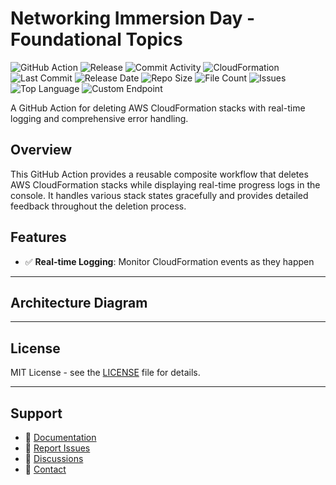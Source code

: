# Networking Immersion Day - Foundational Topics

![GitHub Action](https://img.shields.io/badge/GitHub-Action-blue?logo=github)&nbsp;![Release](https://github.com/subhamay-bhattacharyya/0302-vpc-cft/actions/workflows/release.yaml/badge.svg)&nbsp;![Commit Activity](https://img.shields.io/github/commit-activity/t/subhamay-bhattacharyya/0302-vpc-cft)&nbsp;![CloudFormation](https://img.shields.io/badge/AWS-CloudFormation-orange?logo=amazonaws)&nbsp;![Last Commit](https://img.shields.io/github/last-commit/subhamay-bhattacharyya/0302-vpc-cft)&nbsp;![Release Date](https://img.shields.io/github/release-date/subhamay-bhattacharyya/0302-vpc-cft)&nbsp;![Repo Size](https://img.shields.io/github/repo-size/subhamay-bhattacharyya/0302-vpc-cft)&nbsp;![File Count](https://img.shields.io/github/directory-file-count/subhamay-bhattacharyya/0302-vpc-cft)&nbsp;![Issues](https://img.shields.io/github/issues/subhamay-bhattacharyya/0302-vpc-cft)&nbsp;![Top Language](https://img.shields.io/github/languages/top/subhamay-bhattacharyya/0302-vpc-cft)&nbsp;![Custom Endpoint](https://img.shields.io/endpoint?url=https://gist.githubusercontent.com/bsubhamay/706ed627fcde9ecabe3899760375a2b7/raw/0302-vpc-cft.json?)


A GitHub Action for deleting AWS CloudFormation stacks with real-time logging and comprehensive error handling.

## Overview

This GitHub Action provides a reusable composite workflow that deletes AWS CloudFormation stacks while displaying real-time progress logs in the console. It handles various stack states gracefully and provides detailed feedback throughout the deletion process.

## Features

- ✅ **Real-time Logging**: Monitor CloudFormation events as they happen

---

## Architecture Diagram


---

## License

MIT License - see the [LICENSE](LICENSE) file for details.

---

## Support

- 📖 [Documentation](https://github.com/subhamay-bhattacharyya/0302-vpc-cft/wiki)
- 🐛 [Report Issues](https://github.com/subhamay-bhattacharyya/0302-vpc-cft/issues)
- 💬 [Discussions](https://github.com/subhamay-bhattacharyya/0302-vpc-cft/discussions)
- 📧 [Contact](mailto:support@subhamay.aws@gmail.com)